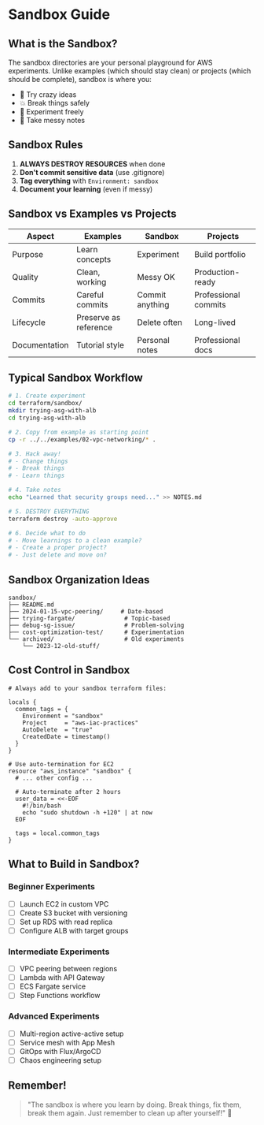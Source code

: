 # Sandbox Guide

## What is the Sandbox?

The sandbox directories are your personal playground for AWS experiments. Unlike examples (which should stay clean) or projects (which should be complete), sandbox is where you:

- 🧪 Try crazy ideas
- 💥 Break things safely
- 🎨 Experiment freely
- 📝 Take messy notes

## Sandbox Rules

1. **ALWAYS DESTROY RESOURCES** when done
2. **Don't commit sensitive data** (use .gitignore)
3. **Tag everything** with `Environment: sandbox`
4. **Document your learning** (even if messy)

## Sandbox vs Examples vs Projects

| Aspect | Examples | Sandbox | Projects |
|--------|----------|---------|----------|
| Purpose | Learn concepts | Experiment | Build portfolio |
| Quality | Clean, working | Messy OK | Production-ready |
| Commits | Careful commits | Commit anything | Professional commits |
| Lifecycle | Preserve as reference | Delete often | Long-lived |
| Documentation | Tutorial style | Personal notes | Professional docs |

## Typical Sandbox Workflow

```bash
# 1. Create experiment
cd terraform/sandbox/
mkdir trying-asg-with-alb
cd trying-asg-with-alb

# 2. Copy from example as starting point
cp -r ../../examples/02-vpc-networking/* .

# 3. Hack away!
# - Change things
# - Break things  
# - Learn things

# 4. Take notes
echo "Learned that security groups need..." >> NOTES.md

# 5. DESTROY EVERYTHING
terraform destroy -auto-approve

# 6. Decide what to do
# - Move learnings to a clean example?
# - Create a proper project?
# - Just delete and move on?
```

## Sandbox Organization Ideas

```
sandbox/
├── README.md
├── 2024-01-15-vpc-peering/     # Date-based
├── trying-fargate/              # Topic-based
├── debug-sg-issue/              # Problem-solving
├── cost-optimization-test/      # Experimentation
└── archived/                    # Old experiments
    └── 2023-12-old-stuff/
```

## Cost Control in Sandbox

```hcl
# Always add to your sandbox terraform files:

locals {
  common_tags = {
    Environment = "sandbox"
    Project     = "aws-iac-practices"
    AutoDelete  = "true"
    CreatedDate = timestamp()
  }
}

# Use auto-termination for EC2
resource "aws_instance" "sandbox" {
  # ... other config ...
  
  # Auto-terminate after 2 hours
  user_data = <<-EOF
    #!/bin/bash
    echo "sudo shutdown -h +120" | at now
  EOF
  
  tags = local.common_tags
}
```

## What to Build in Sandbox?

### Beginner Experiments
- [ ] Launch EC2 in custom VPC
- [ ] Create S3 bucket with versioning
- [ ] Set up RDS with read replica
- [ ] Configure ALB with target groups

### Intermediate Experiments
- [ ] VPC peering between regions
- [ ] Lambda with API Gateway
- [ ] ECS Fargate service
- [ ] Step Functions workflow

### Advanced Experiments
- [ ] Multi-region active-active setup
- [ ] Service mesh with App Mesh
- [ ] GitOps with Flux/ArgoCD
- [ ] Chaos engineering setup

## Remember!

> "The sandbox is where you learn by doing. Break things, fix them, break them again. Just remember to clean up after yourself!" 🧹